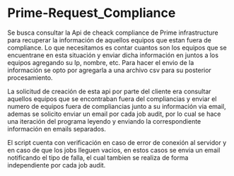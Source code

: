 # Prime-Request_Compliance

Se busca consultar la Api de cheack compliance de Prime infrastructure para recuperar la información de aquellos equipos que estan fuera de compliance. 
Lo que necesitamos es contar cuantos son los equipos que se encuentrane en esta situación y enviar dicha información en juntos a los equipos agregando 
su Ip, nombre, etc. Para hacer el envio de la información se opto por agregarla a una archivo csv para su posterior procesamiento.

La solicitud de creación de esta api por parte del cliente era consultar aquellos equipos que se encontraban fuera del compliancias y enviar el numero de equipos
fuera de compliancias junto a su información via email, ademas se solicito enviar un email por cada job audit, por lo cual se hace una iteración del programa 
leyendo y enviando la correspondiente información en emails separados. 

El script cuenta con verificación en caso de error de conexión al servidor y en caso de que los jobs lleguen vacios, en estos casos se envia un email notificando 
el tipo de falla, el cual tambien se realiza de forma independiente por cada job audit.
